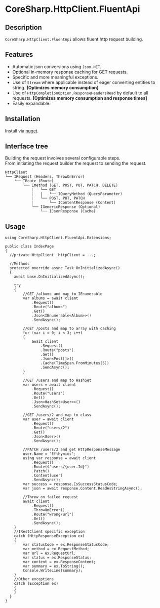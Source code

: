 # CoreSharp.HttpClient.FluentApi 

## Description 
`CoreSharp.HttpClient.FluentApi` allows fluent http request building.  

## Features 
- Automatic json conversions using `Json.NET`. 
- Optional in-memory response caching for GET requests. 
- Specific and more meaningful exceptions. 
- Use of `Stream` where applicable instead of eager converting entities to string. **[Optimizes memory consumption]** 
- Use of `HttpCompletionOption.ResponseHeadersRead` by default to all requests. **[Optimizes memory consumption and response times]** 
- Easily expandable. 

## Installation 
Install via [nuget](https://www.nuget.org/packages/CoreSharp.HttpClient.FluentApi/).

## Interface tree 
Building the request involves several configurable steps.  
From initiating the request builder the request to sending the request. 
```
HttpClient
└── IRequest (Headers, ThrowOnError)
    └── IRoute (Route) 
        └── IMethod (GET, POST, PUT, PATCH, DELETE) 
            |   └── GET 
            |   |   └── IQueryMethod (QueryParameter) 
            |   └── POST, PUT, PATCH  
            |       └── IContentResponse (Content) 
            └── IGenericResponse (Optional) 
                └── IJsonResponse (Cache) 
```

## Usage 
```
using CoreSharp.HttpClient.FluentApi.Extensions;

public class IndexPage 
{ 
  //private HttpClient _httpClient = ...;
  
  //Methods
  protected override async Task OnInitializedAsync() 
  {
    await base.OnInitializedAsync(); 

    try
    { 
        //GET /albums and map to IEnumerable 
        var albums = await client
            .Request()
            .Route("albums")
            .Get()
            .Json<IEnumerable<Album>>()
            .SendAsync();

        //GET /posts and map to array with caching
        for (var i = 0; i < 3; i++)
        {
            await client
                .Request()
                .Route("posts")
                .Get()
                .Json<Post[]>()
                .Cache(TimeSpan.FromMinutes(5))
                .SendAsync();
        }

        //GET /users and map to HashSet 
        var users = await client
            .Request()
            .Route("users")
            .Get()
            .Json<HashSet<User>>()
            .SendAsync();

        //GET /users/2 and map to class 
        var user = await client
            .Request()
            .Route("users/2")
            .Get()
            .Json<User>()
            .SendAsync();

        //PATCH /users/2 and get HttpResponseMessage 
        user.Name = "Efthymios";
        using var response = await client
            .Request()
            .Route($"users/{user.Id}")
            .Patch()
            .Content(user)
            .SendAsync();
        var success = response.IsSuccessStatusCode;
        var json = await response.Content.ReadAsStringAsync();

        //Throw on failed request 
        await client
            .Request()
            .ThrowOnError()
            .Route("wrong/url")
            .Get()
            .SendAsync();
    }
    //IRestClient specific exception 
    catch (HttpResponseException ex)
    {
        var statusCode = ex.ResponseStatusCode;
        var method = ex.RequestMethod;
        var url = ex.RequestUrl;
        var status = ex.ResponseStatus;
        var content = ex.ResponseContent;
        var summary = ex.ToString();
        Console.WriteLine(summary);
    }
    //Other exceptions 
    catch (Exception ex)
    {
    }
  }
}
```
